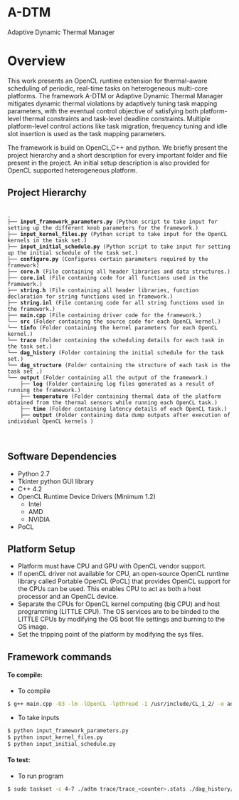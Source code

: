 # A-DTM
Adaptive Dynamic Thermal Manager

Overview
============

This work presents an OpenCL runtime extension for thermal-aware scheduling of periodic, real-time tasks on heterogeneous multi-core platforms. The framework A-DTM or Adaptive Dynamic Thermal Manager mitigates dynamic thermal violations by adaptively tuning task mapping parameters, with the eventual control objective of satisfying both platform-level thermal constraints and task-level deadline constraints. Multiple platform-level control actions like task migration, frequency tuning and idle slot insertion is used as the task mapping parameters.

The framework is build on OpenCL,C++ and python. We briefly present the project hierarchy and a short description for every important folder and file present in the project. An initial setup description is also provided for OpenCL supported heterogeneous platform.


Project Hierarchy
-----------------

<pre>
<code>
.
├── <b>input_framework_parameters.py</b> (Python script to take input for setting up the different knob parameters for the framework.)
├── <b>input_kernel_files.py</b> (Python script to take input for the OpenCL kernels in the task set.)
├── <b>input_initial_schedule.py</b> (Python script to take input for setting up the initial schedule of the task set.)
├── <b>configure.py</b> (Configures certain parameters required by the framework)
├── <b>core.h</b> (File containing all header libraries and data structures.)
├── <b>core.inl</b> (File contaning code for all functions used in the framework.)
├── <b>string.h</b> (File containing all header libraries, function declaration for string functions used in framework.)
├── <b>string.inl</b> (File contaning code for all string functions used in the framework.)
├── <b>main.cpp</b> (File containing driver code for the framework.)
└── <b>src</b> (Folder containing the source code for each OpenCL kernel.)
└── <b>tinfo</b> (Folder containing the kernel parameters for each OpenCL kernel.)
└── <b>trace</b> (Folder containing the scheduling details for each task in the task set.)
└── <b>dag_history</b> (Folder containing the initial schedule for the task set.)
└── <b>dag_structure</b> (Folder containing the structure of each task in the task set .)
└── <b>output</b> (Folder containing all the output of the framework.)
    ├── <b>log</b> (Folder containing log files generated as a result of running the framework.)
    ├── <b>temperature</b> (Folder containing thermal data of the platform obtained from the thermal sensors while running each OpenCL task.)
    ├── <b>time</b> (Folder containing latency details of each OpenCL task.)
    ├── <b>output</b> (Folder containing data dump outputs after execution of individual OpenCL kernels )
  </code>
  </pre>
 

Software Dependencies
----------------------

+ Python 2.7 
+ Tkinter python GUI library
+ C++ 4.2
+ OpenCL Runtime Device Drivers (Minimum 1.2)
  - Intel
  - AMD
  - NVIDIA
+ PoCL

Platform Setup
------------------

+ Platform must have CPU and GPU with OpenCL vendor support.
+ If openCL driver not available for CPU, an open-source OpenCL runtime library called Portable OpenCL (PoCL) that provides OpenCL support for the CPUs can be used. This enables CPU to act as both a host processor and an OpenCL device.
+ Separate the CPUs for OpenCL kernel computing (big CPU) and host programming (LITTLE CPU). The OS services are to be binded to the LITTLE CPUs by modifying the OS boot file settings and burning to the OS image.
+ Set the tripping point of the platform by modifying the sys files.


Framework commands
-------------------

#### To compile:

+ To compile
```sh
$ g++ main.cpp -O3 -lm -lOpenCL -lpthread -I /usr/include/CL_1_2/ -o adtm
```

+ To take inputs
```sh
$ python input_framework_parameters.py 
$ python input_kernel_files.py
$ python input_initial_schedule.py
```

#### To test:
+ To run program
```sh
$ sudo taskset -c 4-7 ./adtm trace/trace_<counter>.stats ./dag_history/dag_history_<counter>.stats 
```



